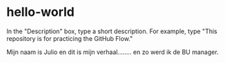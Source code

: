 # hello-world
In the "Description" box, type a short description. For example, type "This repository is for practicing the GitHub Flow."

Mijn naam is Julio en dit is mijn verhaal........ en zo werd ik de BU manager. 

